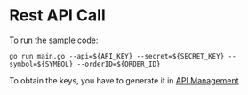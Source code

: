 # Rest API Call

To run the sample code:

    go run main.go --api=${API_KEY} --secret=${SECRET_KEY} --symbol=${SYMBOL} --orderID=${ORDER_ID}


To obtain the keys, you have to generate it in [API Management](https://crypto.com/exchange/personal/api-management)